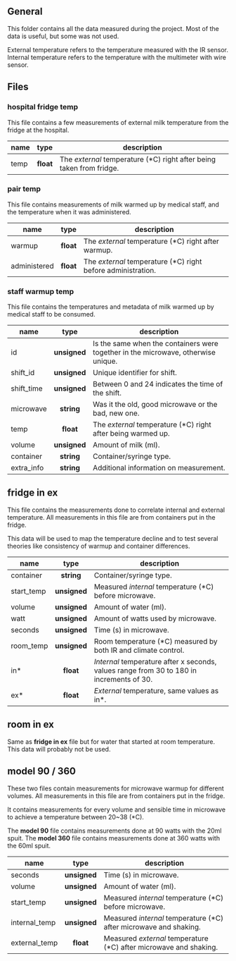 ## General
This folder contains all the data measured during the project. 
Most of the data is useful, but some was not used.

External temperature refers to the temperature measured with the IR sensor.
Internal temperature refers to the temperature with the multimeter with wire sensor.

## Files
### hospital fridge temp
This file contains a few measurements of 
external milk temperature from the fridge at the hospital.

| name | type | description |
|------|:----:|-------------|
| temp | **float** | The *external* temperature (*C) right after being taken from fridge. |

### pair temp
This file contains measurements of milk warmed up by medical staff, 
and the temperature when it was administered.

| name | type | description |
|------|:----:|-------------|
| warmup | **float** | The *external* temperature (*C) right after warmup. |
| administered | **float** | The *external* temperature (*C) right before administration. |

### staff warmup temp
This file contains the temperatures and metadata 
of milk warmed up by medical staff to be consumed.

| name | type | description |
|------|:----:|-------------|
| id | **unsigned** | Is the same when the containers were together in the microwave, otherwise unique. |
| shift_id | **unsigned** | Unique identifier for shift. |
| shift_time | **unsigned** | Between 0 and 24 indicates the time of the shift. |
| microwave |  **string** | Was it the old, good microwave or the bad, new one. |
| temp | **float** | The *external* temperature (*C) right after being warmed up. |
| volume | **unsigned** | Amount of milk (ml). |
| container | **string** | Container/syringe type. |
| extra_info | **string** | Additional information on measurement. |

## fridge in ex
This file contains the measurements done to correlate internal and external temperature.
All measurements in this file are from containers put in the fridge.

This data will be used to map the temperature decline and to test 
several theories like consistency of warmup and container differences.

| name | type | description |
|------|:----:|-------------|
| container | **string** | Container/syringe type. |
| start_temp | **unsigned** | Measured *internal* temperature (*C) before microwave. |
| volume | **unsigned** | Amount of water (ml). |
| watt |  **unsigned** | Amount of watts used by microwave. |
| seconds | **unsigned** | Time (s) in microwave. |
| room_temp | **unsigned** | Room temperature (*C) measured by both IR and climate control. |
| in* | **float** | *Internal* temperature after x seconds, values range from 30 to 180 in increments of 30. |
| ex* | **float** | *External* temperature, same values as in*. |

## room in ex
Same as **fridge in ex** file but for water that started at room temperature.
This data will probably not be used.

## model 90 / 360
These two files contain measurements for microwave warmup for different volumes.
All measurements in this file are from containers put in the fridge.

It contains measurements for every volume and sensible time in microwave 
to achieve a temperature between 20~38 (*C).

The **model 90** file contains measurements done at 90 watts with the 20ml spuit.
The **model 360** file contains measurements done at 360 watts with the 60ml spuit.


| name | type | description |
|------|:----:|-------------|
| seconds | **unsigned** | Time (s) in microwave. |
| volume | **unsigned** | Amount of water (ml). |
| start_temp | **unsigned** | Measured *internal* temperature (*C) before microwave. |
| internal_temp |  **unsigned** | Measured *internal* temperature (*C) after microwave and shaking. |
| external_temp | **float** | Measured *external* temperature (*C) after microwave and shaking. |